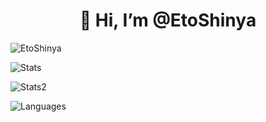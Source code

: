 <h1 align="center">👋 Hi, I’m @EtoShinya</h1>
<p> <img src="https://komarev.com/ghpvc/?username=EtoShinya&label=Profile%20views&color=0e75b6&style=flat" alt="EtoShinya" /> </p>
<p> <img alt="Stats" src="https://my-readme-five.vercel.app/api?username=EtoShinya&count_private=true&show_icons=true&show_icons=true&theme=dracula" /> </p>
<p> <img alt="Stats2" src="https://github-readme-streak-stats-one-alpha.vercel.app/?user=EtoShinya&theme=dracula" /> </p>
<p> <img alt="Languages" src="https://my-readme-five.vercel.app/api/top-langs/?username=EtoShinya&layout=compact&langs_count=10&show_icons=true&theme=dracula" /> </p>
